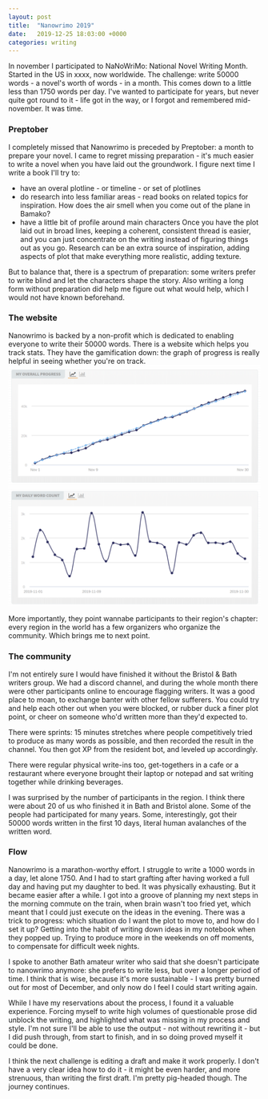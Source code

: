 ```yaml
---
layout: post
title:  "Nanowrimo 2019"
date:   2019-12-25 18:03:00 +0000
categories: writing
---
```

In november I participated to NaNoWriMo: National Novel Writing Month. Started in the US in xxxx, now worldwide. The challenge: write 50000 words - a novel's worth of words - in a month. This comes down to a little less than 1750 words per day. I've wanted to participate for years, but never quite got round to it - life got in the way, or I forgot and remembered mid-november. It was time.

### Preptober
I completely missed that Nanowrimo is preceded by Preptober: a month to prepare your novel. I came to regret missing preparation - it's much easier to write a novel when you have laid out the groundwork. I figure next time I write a book I'll try to:
* have an overal plotline - or timeline - or set of plotlines
* do research into less familiar areas - read books on related topics for inspiration. How does the air smell when you come out of the plane in Bamako?
* have a little bit of profile around main characters
Once you have the plot laid out in broad lines, keeping a coherent, consistent thread is easier, and you can just concentrate on the writing instead of figuring things out as you go. Research can be an extra source of inspiration, adding aspects of plot that make everything more realistic, adding texture.

But to balance that, there is a spectrum of preparation: some writers prefer to write blind and let the characters shape the story. Also writing a long form without preparation did help me figure out what would help, which I would not have known beforehand.

### The website
Nanowrimo is backed by a non-profit which is dedicated to enabling everyone to write their 50000 words. There is a website which helps you track stats. They have the gamification down: the graph of progress is really helpful in seeing whether you're on track.
![graphs](/assets/nanowrimo.png)

More importantly, they point wannabe participants to their region's chapter: every region in the world has a few organizers who organize the community. Which brings me to next point.

### The community
I'm not entirely sure I would have finished it without the Bristol & Bath writers group. We had a discord channel, and during the whole month there were other participants online to encourage flagging writers. It was a good place to moan, to exchange banter with other fellow sufferers. You could try and help each other out when you were blocked, or rubber duck a finer plot point, or cheer on someone who'd written more than they'd expected to.

There were sprints: 15 minutes stretches where people competitively tried to produce as many words as possible, and then recorded the result in the channel. You then got XP from the resident bot, and leveled up accordingly.

There were regular physical write-ins too, get-togethers in a cafe or a restaurant where everyone brought their laptop or notepad and sat writing together while drinking beverages.

I was surprised by the number of participants in the region. I think there were about 20 of us who finished it in Bath and Bristol alone. Some of the people had participated for many years. Some, interestingly, got their 50000 words written in the first 10 days, literal human avalanches of the written word.

### Flow
Nanowrimo is a marathon-worthy effort. I struggle to write a 1000 words in a day, let alone 1750. And I had to start grafting after having worked a full day and having put my daughter to bed. It was physically exhausting.
But it became easier after a while. I got into a groove of planning my next steps in the morning commute on the train, when brain wasn't too fried yet, which meant that I could just execute on the ideas in the evening. There was a trick to progress: which situation do I want the plot to move to, and how do I set it up?
Getting into the habit of writing down ideas in my notebook when they popped up. Trying to produce more in the weekends on off moments, to compensate for difficult week nights.

I spoke to another Bath amateur writer who said that she doesn't participate to nanowrimo anymore: she prefers to write less, but over a longer period of time. I think that is wise, because it's more sustainable - I was pretty burned out for most of December, and only now do I feel I could start writing again.

While I have my reservations about the process, I found it a valuable experience. Forcing myself to write high volumes of questionable prose did unblock the writing, and highlighted what was missing in my process and style. I'm not sure I'll be able to use the output - not without rewriting it - but I did push through, from start to finish, and in so doing proved myself it could be done.

I think the next challenge is editing a draft and make it work properly. I don't have a very clear idea how to do it - it might be even harder, and more strenuous, than writing the first draft. I'm pretty pig-headed though. The journey continues.

